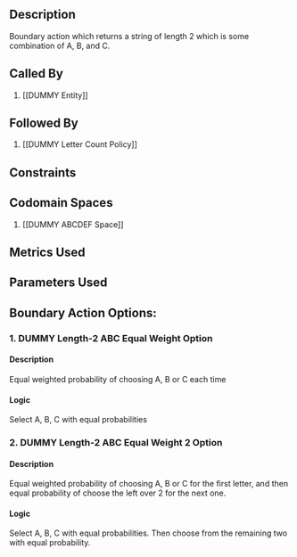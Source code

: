 ## Description

Boundary action which returns a string of length 2 which is some combination of A, B, and C.
## Called By
1. [[DUMMY Entity]]

## Followed By
1. [[DUMMY Letter Count Policy]]

## Constraints

## Codomain Spaces
1. [[DUMMY ABCDEF Space]]

## Metrics Used

## Parameters Used

## Boundary Action Options:
### 1. DUMMY Length-2 ABC Equal Weight Option
#### Description
Equal weighted probability of choosing A, B or C each time
#### Logic
Select A, B, C with equal probabilities

### 2. DUMMY Length-2 ABC Equal Weight 2 Option
#### Description
Equal weighted probability of choosing A, B or C for the first letter, and then equal probability of choose the left over 2 for the next one.
#### Logic
Select A, B, C with equal probabilities. Then choose from the remaining two with equal probability.

